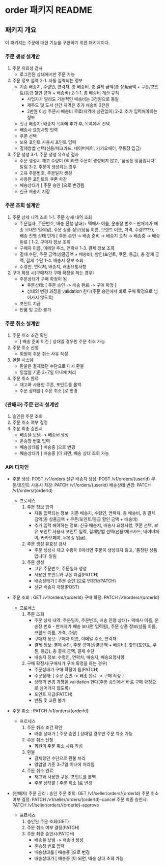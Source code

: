 # order 패키지 README

## 패키지 개요

이 패키지는 주문에 대한 기능을 구현하기 위한 패키지이다.

### 주문 생성 설계안

1. 주문 유효성 검사
    - 로그인된 상태에서만 주문 가능
2. 주문 정보 입력
   2-1. 자동 입력되는 정보
    - 기존 배송지, 수령인, 연락처, 총 배송비, 총 결제 금액(총 상품금액 + 쿠폰/포인트/등급 할인 금액 + 배송비)
      2-1-1. 총 배송비 계산 규칙
        - 사업자가 달라도 기본적인 배송비는 3천원으로 동일
        - 제주도 및 도서 산간 지역은 추가 배송비 3천원
        - 2만원 이상 주문시 배송비 무료(지역에 상관없이)
          2-2. 추가 입력해야하는 정보
    - 신규 배송지: 배송지 목록에 추가 후, 목록에서 선택
    - 배송시 요청사항 입력
    - 쿠폰 선택
    - 보유 포인트 사용시 포인트 입력
    - 결제방법 선택(신용/체크카드, 네이버페이, 카카오페이, 무통장 입금)
3. 주문 생성
   3-1. 주문 생성 유효성 검사
    - 주문 생성시 재고 수량이 0이라면 주문이 생성되지 않고, '품정된 상품입니다' 알림
      3-2. 주문이 생성되는 경우
    - 고유 주문번호, 주문일자 생성
    - 사용한 포인트와 쿠폰 차감
    - 배송상태가 [ 주문 승인 ]으로 변경됨
    - 신규 배송지 저장

### 주문 조회 설계안

1. 주문 상세 내역 조회
   1-1. 주문 상세 내역 조회
    - 주문일자, 주문번호, 배송 진행 상태(+ 택배사 이름, 운송장 번호 - 판매자가 배송 보내면 입력됨), 주문 상품 정보(상품 이름, 브랜드 이름, 가격, 수량????),
      -배송 진행 상태 단계
      [ 주문 승인 → 배송 준비 → 배송지 도착 → 배송중 → 배송 완료 ]
      1-2. 구매자 정보 조회
    - 구매자 이름, 이메일 주소, 연락처
      1-3. 결제 정보 조회
    - 결제 수단, 주문 금액(상품금액 + 배송비), 할인(포인트, 쿠폰, 등급), 총 결제 금액, 결제 수단
      1-4. 배송지 정보 조회
    - 수령인, 연락처, 배송지, 배송요청사항
2. 구매 확정 시(구매자가 구매 확정을 하는 경우)
    - 주문상태가 구매 확정이 됨
        - 주문상태: [ 주문 승인 -> 배송 완료 -> 구매 확정 ]
        - 상태의 변경 과정을 validation 한다(주문 승인에서 바로 구매 확정으로 넘어가지 않도록)
    - 포인트 지급
    - 반품 및 교환 불가

### 주문 취소 설계안

1. 주문 취소 조건 확인
    - [ 배송 준비 이전 ] 상태일 경우만 주문 취소 가능
2. 주문 취소 신청
    - 회원이 주문 취소 사유 작성
3. 환불 시스템
    - 환불은 결제했던 수단으로 다시 환불
    - 영업일 기준 3~7일 이내에 처리
4. 주문 취소 완료
    - 재고와 사용한 쿠폰, 포인트를 롤백
    - 주문 상태를 [ 주문 취소 ]로 변경

### (판매자) 주문 관리 설계안

1. 승인된 주문 조회
2. 주문 취소 여부 결정
3. 주문 최종 승인시
    - 배송을 보냄 -> 배송id 생성
    - 운송장 번호 입력
    - 배송상태를 [ 배송중 ]으로 변경
    - 배송상태가 [ 배송중 ]이 되면, 배송 상태 조회 가능

### API 디자인

- 주문 생성: POST /v1/orders
  신규 배송지 생성: POST /v1/orders/{userId}
  쿠폰/포인트 사용시 차감: PATCH /v1/orders/{userId}
  배송상태 변경: PATCH /v1/orders/{orderId}
    - 프로세스
        1. 주문 정보 입력
            - 자동 입력되는 정보: 기존 배송지, 수령인, 연락처, 총 배송비, 총 결제 금액(총 상품금액 + 쿠폰/포인트/등급 할인 금액 + 배송비)
            - 추가 입력 해야하는 정보: 신규 배송지, 배송시 요청사항, 쿠폰 선택, 보유 포인트 사용시 포인트 입력, 결제방법 선택(신용/체크카드, 네이버페이, 카카오페이, 무통장 입금),
        2. 주문 생성 유효성 검사
            - 주문 생성시 재고 수량이 0이라면 주문이 생성되지 않고, '품정된 상품입니다' 알림
        3. 주문 생성
            - 고유 주문번호, 주문일자 생성
            - 사용한 포인트와 쿠폰 차감(PATCH)
            - 배송상태가 [ 주문 승인 ]으로 변경됨(PATCH)
            - 신규 배송지 저장(POST)

- 주문 조회 : GET /v1/orders/{orderId}
  구매 확정: PATCH /v1/orders/{orderId}
    - 프로세스
        1. 주문 조회
            - 주문 상세 내역: 주문일자, 주문번호, 배송 진행 상태(+ 택배사 이름, 운송장 번호 - 판매자가 배송 보내면 입력됨), 주문 상품 정보(상품 이름, 브랜드 이름, 가격, 수량)
            - 구매자 정보: 구매자 이름, 이메일 주소, 연락처
            - 결제 정보: 결제 수단, 주문 금액(상품금액 + 배송비), 할인(포인트, 쿠폰, 등급), 총 결제 금액, 결제 수단
            - 배송지 정보: 수령인, 연락처, 배송지, 배송요청사항
        2. 구매 확정시(구매자가 구매 확정을 하는 경우)
            - 주문상태가 구매 확정이 됨(PATCH)
            - 주문상태: [ 주문 승인 -> 배송 완료 -> 구매 확정 ]
            - 상태의 변경 과정을 validation 한다(주문 승인에서 바로 구매 확정으로 넘어가지 않도록)
            - 포인트 지급(PATCH)
            - 반품 및 교환 불가

- 주문 취소 : PATCH /v1/orders/{orderId}
    - 프로세스
        1. 주문 취소 조건 확인
            - 배송 상태가 [ 주문 승인 ] 상태일 경우만 주문 취소 가능
        2. 주문 취소 신청
            - 회원이 주문 취소 사유 작성
        3. 환불
            - 결제했던 수단으로 환불 처리
            - 영업일 기준 3~7일 이내에 처리됨
        4. 주문 취소 완료
            - 재고와 사용한 쿠폰, 포인트를 롤백
            - 주문 상태를 [ 주문 취소 ]로 변경

- (판매자) 주문 관리 :
  승인 주문 조회: GET /v1/seller/orders/{orderId}
  주문 취소 여부 결정: PATCH /v1/seller/orders/{orderId}-cancel
  주문 최종 승인시: PATCH /v1/seller/orders/{orderId}-approve
    - 프로세스
        1. 승인된 주문 조회(GET)
        2. 주문 취소 여부 결정(PATCH)
        3. 주문 최종 승인시(PATCH)
            - 배송을 보냄 -> 배송id 생성
            - 운송장 번호 입력
            - 배송상태를 [ 배송중 ]으로 변경
            - 배송상태가 [ 배송중 ]이 되면, 배송 상태 조회 가능